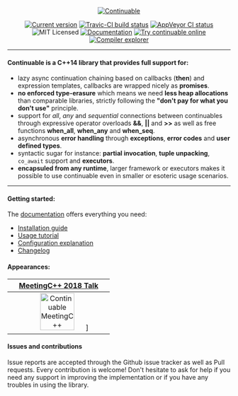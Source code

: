 
<p align="center">
  <a href="https://naios.github.io/continuable/">
    <img alt="Continuable" src="https://raw.githubusercontent.com/Naios/continuable/master/doc/slideshow.gif">
  </a>
</p>

<p align="center">
  <a href="https://naios.github.io/continuable/changelog.html#changelog-versions-4-0-0"><img alt="Current version" src="https://img.shields.io/badge/Version-4.0.0-0091EA.svg"></a>
  <a href="https://travis-ci.org/Naios/continuable"><img alt="Travic-CI build status" src="https://travis-ci.org/Naios/continuable.svg?branch=master"></a>
  <a href="https://ci.appveyor.com/project/Naios/continuable/branch/master"><img alt="AppVeyor CI status" src="https://ci.appveyor.com/api/projects/status/328ta3r5x92f3byv/branch/master?svg=true"></a>
  <img alt="MIT Licensed" src="https://img.shields.io/badge/License-MIT-00838F.svg">
  <a href="https://naios.github.io/continuable/"><img alt="Documentation" src="https://img.shields.io/badge/Documentation-Doxygen-26A69A.svg"></a>
  <a href="https://wandbox.org/permlink/EDr7u2P5HXs2W6p1"><img alt="Try continuable online" src="https://img.shields.io/badge/Run-online-4DB6AC.svg"></a>
  <a href="https://godbolt.org/g/iyE4Ww"><img alt="Compiler explorer" src="https://img.shields.io/badge/Compiler-explorer-58CEC2.svg"></a>
</p>

------

#### Continuable is a C++14 library that provides full support for:

* lazy async continuation chaining based on callbacks (**then**) and expression templates, callbacks are wrapped nicely as **promises**.
* **no enforced type-erasure** which means we need **less heap allocations** than comparable libraries, strictly following the **"don't pay for what you don't use"** principle.
* support for *all*, *any* and *sequential* connections between continuables through expressive operator overloads **&&**, **||** and **>>** as well as free functions **when_all**, **when_any** and **when_seq**.
* asynchronous **error handling** through **exceptions**, **error codes** and **user defined types**.
* syntactic sugar for instance: **partial invocation**, **tuple unpacking**, `co_await` support and **executors**.
* **encapsuled from any runtime**, larger framework or executors makes it possible to use continuable even in smaller or esoteric usage scenarios.

------

#### Getting started:

The [documentation](https://naios.github.io/continuable/) offers everything you need:
* [Installation guide](https://naios.github.io/continuable/installation.html)
* [Usage tutorial](https://naios.github.io/continuable/tutorial.html)
* [Configuration explanation](https://naios.github.io/continuable/configuration.html)
* [Changelog](https://naios.github.io/continuable/changelog.html)


#### Appearances:

| [MeetingC++ 2018 Talk](https://naios.github.io/talks/2018-11-17-Meeting-C%2B%2B-Berlin/Continuable.pdf) |
| :---: |
| [<img alt="Continuable MeetingC++" width="60%" src="https://img.youtube.com/vi/l6-spMA_x6g/0.jpg">](https://www.youtube.com/watch?v=l6-spMA_x6g)] |


#### Issues and contributions

Issue reports are accepted through the Github issue tracker as well as Pull requests.
Every contribution is welcome! Don't hesitate to ask for help if you need any support
in improving the implementation or if you have any troubles in using the library.
